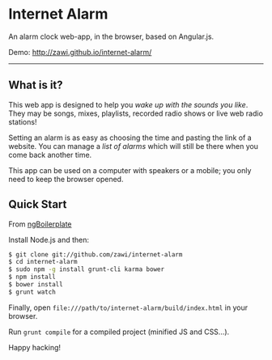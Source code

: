 # Internet Alarm

An alarm clock web-app, in the browser, based on Angular.js.

Demo: http://zawi.github.io/internet-alarm/

***

## What is it?

This web app is designed to help you *wake up with the sounds you like*.
They may be songs, mixes, playlists, recorded radio shows or live web radio stations!


Setting an alarm is as easy as choosing the time and pasting the link of a website.
You can manage a *list of alarms* which will still be there when you come back another time.


This app can be used on a computer with speakers or a mobile; you only need to keep the browser opened.

## Quick Start

From [ngBoilerplate](http://joshdmiller.github.com/ng-boilerplate)

Install Node.js and then:

```sh
$ git clone git://github.com/zawi/internet-alarm
$ cd internet-alarm
$ sudo npm -g install grunt-cli karma bower
$ npm install
$ bower install
$ grunt watch
```

Finally, open `file:///path/to/internet-alarm/build/index.html` in your browser.

Run `grunt compile` for a compiled project (minified JS and CSS...).


Happy hacking!
